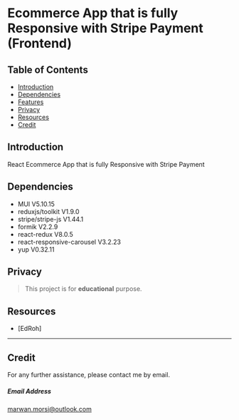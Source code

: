 # Ecommerce App that is fully Responsive with Stripe Payment (Frontend)

## Table of Contents

- [Introduction](#introduction)
- [Dependencies](#dependencies)
- [Features](#features)
- [Privacy](#privacy)
- [Resources](#resources)
- [Credit](#credit)

## Introduction

React Ecommerce App that is fully Responsive with Stripe Payment

## Dependencies

- MUI V5.10.15
- reduxjs/toolkit V1.9.0
- stripe/stripe-js V1.44.1
- formik V2.2.9
- react-redux V8.0.5
- react-responsive-carousel V3.2.23
- yup V0.32.11

## Privacy

> This project is for **educational** purpose.

## Resources

- [EdRoh]

---

## Credit

For any further assistance, please contact me by email.

##### Email Address

<marwan.morsi@outlook.com>
